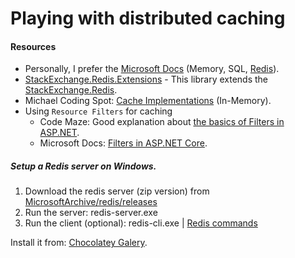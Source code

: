 # Playing with distributed caching

#### Resources

- Personally, I prefer the [Microsoft Docs](https://docs.microsoft.com/en-us/aspnet/core/performance/caching/distributed?view=aspnetcore-3.0) (Memory, SQL, [Redis](https://docs.microsoft.com/en-us/aspnet/core/performance/caching/distributed?view=aspnetcore-3.0#distributed-redis-cache)).
- [StackExchange.Redis.Extensions](https://github.com/imperugo/StackExchange.Redis.Extensions) - This library extends the [StackExchange.Redis](https://github.com/StackExchange/StackExchange.Redis).
- Michael Coding Spot: [Cache Implementations](https://michaelscodingspot.com/cache-implementations-in-csharp-net/) (In-Memory).
- Using `Resource Filters` for caching
  - Code Maze: Good explanation about [the basics of Filters in ASP.NET](https://code-maze.com/filters-in-asp-net-core-mvc/).
  - Microsoft Docs: [Filters in ASP.NET Core](https://docs.microsoft.com/en-us/aspnet/core/mvc/controllers/filters?view=aspnetcore-3.0).

##### Setup a Redis server on Windows.

1. Download the redis server (zip version) from [MicrosoftArchive/redis/releases](https://github.com/MicrosoftArchive/redis/releases)
2. Run the server: redis-server.exe
3. Run the client (optional): redis-cli.exe | [Redis commands](https://redis.io/commands)

Install it from: [Chocolatey Galery](https://chocolatey.org/packages/redis-64).
